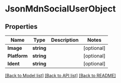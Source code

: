 # JsonMdnSocialUserObject

## Properties

Name | Type | Description | Notes
------------ | ------------- | ------------- | -------------
**Image** | **string** |  | [optional] 
**Platform** | **string** |  | [optional] 
**Ident** | **string** |  | [optional] 

[[Back to Model list]](../README.md#documentation-for-models) [[Back to API list]](../README.md#documentation-for-api-endpoints) [[Back to README]](../README.md)


